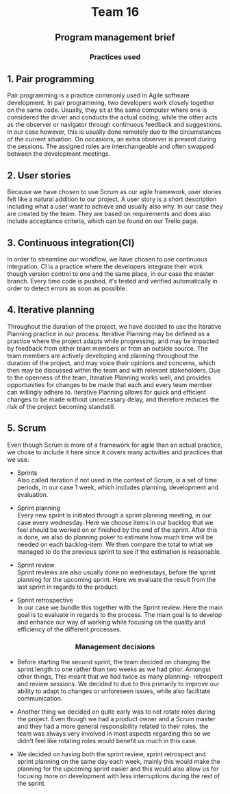 # <center>Team 16</center>

## <center>Program management brief</center>

### <center>Practices used</center>

## 1. Pair programming

Pair programming is a practice commonly used in Agile software development. In pair programming, two developers work closely together on the same code. Usually, they sit at the same computer where one is considered the driver and conducts the actual coding, while the other acts as the observer or navigator through continuous feedback and suggestions. In our case however, this is usually done remotely due to the circumstances of the current situation. On occasions, an extra observer is present during the sessions. The assigned roles are interchangeable and often swapped between the development meetings.

## 2. User stories

Because we have chosen to use Scrum as our agile framework, user stories felt like a natural addition to our project. A user story is a short description including what a user want to achieve and usually also why. In our case they are created by the team. They are based on requirements and does also include acceptance criteria, which can be found on our Trello page.


## 3. Continuous integration(CI)

In order to streamline our workflow, we have chosen to use continuous integration. CI is a practice where the developers integrate their work though version control to one and the same place, in our case the master branch. Every time code is pushed, it's tested and verified automatically in order to detect errors as soon as possible.

## 4. Iterative planning

Throughout the duration of the project, we have decided to use the Iterative Planning practice in our process. Iterative Planning may be defined as a practice where the project adapts while progressing, and may be impacted by feedback from either team members or from an outside source.
The team members are actively developing and planning throughout the duration of the project, and may voice their opinions
and concerns, which then may be discussed within the team and with relevant stakeholders. Due to the openness of the team, Iterative Planning works well, and provides opportunities for changes to be made
that each and every team member can willingly adhere to. Iterative Planning allows for quick and efficient changes to be made without unnecessary delay, and therefore reduces the risk of the project becoming standstill.

## 5. Scrum

Even though Scrum is more of a framework for agile than an actual practice, we chose to include it here since it covers many activities and practices that we use.

- Sprints  
  Also called iteration if not used in the context of Scrum, is a set of time periods, in our case 1 week, which includes planning, development and evaluation.

- Sprint planning  
  Every new sprint is initiated through a sprint planning meeting, in our case every wednesday. Here we choose items in our backlog that we feel should be worked on or finished by the end of the sprint. After this is done, we also do planning poker to estimate how much time will be needed on each backlog-item. We then compare the total to what we managed to do the previous sprint to see if the estimation is reasonable.
- Sprint review  
  Sprint reviews are also usually done on wednesdays, before the sprint planning for the upcoming sprint. Here we evaluate the result from the last sprint in regards to the product.
- Sprint retrospective  
  In our case we bundle this together with the Sprint review. Here the main goal is to evaluate in regards to the process. The main goal is to develop and enhance our way of working while focusing on the quality and efficiency of the different processes.

### <center>Management decisions</center>

- Before starting the second sprint, the team decided on changing the sprint length to one rather than two weeks as we had prior. Amongst other things, This meant that we had twice as many planning- retrospect and review sessions. We decided to due to this primarily to improve our ability to adapt to changes or unforeseen issues, while also facilitate communication.

- Another thing we decided on quite early was to not rotate roles during the project. Even though we had a product owner and a Scrum master and they had a more general responsibility related to their roles, the team was always very involved in most aspects regarding this so we didn't feel like rotating roles would benefit us much in this case.

- We decided on having both the sprint review, sprint retrospect and sprint planning on the same day each week, mainly this would make the planning for the upcoming sprint easier and this would also allow us for focusing more on development with less interruptions during the rest of the sprint.
